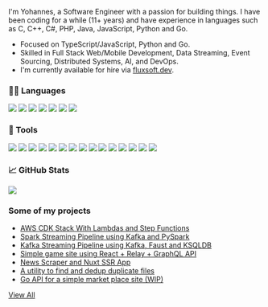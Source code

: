 I'm Yohannes, a Software Engineer with a passion for building things. I have been coding for a while (11+ years) and have experience in languages such as C, C++, C#, PHP, Java, JavaScript, Python and Go.
- Focused on TypeScript/JavaScript, Python and Go.
- Skilled in Full Stack Web/Mobile Development, Data Streaming, Event Sourcing, Distributed Systems, AI, and DevOps.
- I'm currently available for hire via [fluxsoft.dev](https://fluxsoft.dev).




### :man_technologist: Languages 

![](https://img.shields.io/badge/HTML5-informational?style=flat&color=1d1f21&logo=html5)
![](https://img.shields.io/badge/JavaScript-informational?style=flat&color=1d1f21&logo=javascript)
![](https://img.shields.io/badge/TypeScript-informational?style=flat&color=1d1f21&logo=typescript)
![](https://img.shields.io/badge/Python-informational?style=flat&color=1d1f21&logo=python)
![](https://img.shields.io/badge/Golang-informational?style=flat&color=1d1f21&logo=go)
![](https://img.shields.io/badge/SQL-informational?style=flat&color=1d1f21&logo=mysql)
![](https://img.shields.io/badge/GraphQL-informational?style=flat&color=1d1f21&logo=graphql)


### 🔧 Tools

![](https://img.shields.io/badge/Linux-informational?style=flat&color=1d1f21&logo=linux)
![](https://img.shields.io/badge/VS_Code-informational?style=flat&color=1d1f21&logo=visual-studio-code)
![](https://img.shields.io/badge/React-informational?style=flat&color=1d1f21&logo=react)
![](https://img.shields.io/badge/Node.js-informational?style=flat&color=1d1f21&logo=node.js)
![](https://img.shields.io/badge/Flask-informational?style=flat&color=1d1f21&logo=flask)
![](https://img.shields.io/badge/Django-informational?style=flat&color=1d1f21&logo=Django)
![](https://img.shields.io/badge/PostgreSQL-informational?style=flat&color=1d1f21&logo=postgresql)
![](https://img.shields.io/badge/MySQL-informational?style=flat&color=1d1f21&logo=mysql)
![](https://img.shields.io/badge/KsqlDB-informational?style=flat&color=1d1f21&logo=ksqldb)
![](https://img.shields.io/badge/Redis-informational?style=flat&color=1d1f21&logo=redis)
![](https://img.shields.io/badge/RabbitMQ-informational?style=flat&color=1d1f21&logo=rabbitmq)
![](https://img.shields.io/badge/Docker-informational?style=flat&color=1d1f21&logo=docker)
![](https://img.shields.io/badge/Spark-informational?style=flat&color=1d1f21&logo=apache-spark)
![](https://img.shields.io/badge/Kafka-informational?style=flat&color=1d1f21&logo=apache-kafka)
![](https://img.shields.io/badge/AWS-informational?style=flat&color=1d1f21&logo=aws-cloud)
  
### &#x1f4c8; GitHub Stats

<a href="https://github.com/yohannesHL/yohannesHL">
  <img align="center" src="https://github-readme-stats.vercel.app/api/top-langs/?username=yohannesHL&hide=html,css,vue&title_color=1d1f21" />
</a>



### Some of my projects 
- [AWS CDK Stack With Lambdas and Step Functions](https://github.com/yohannesHL/aws-cdk-lambda-step-functions-stack)
- [Spark Streaming Pipeline using Kafka and PySpark](https://github.com/yohannesHL/spark-sf-crime-statistics)
- [Kafka Streaming Pipeline using Kafka, Faust and KSQLDB](https://github.com/yohannesHL/kafka-public-transport-optimization)
- [Simple game site using React + Relay + GraphQL API ](https://github.com/yohannesHL/fullstack-react-games)
- [News Scraper and Nuxt SSR App](https://github.com/yohannesHL/fullstack-nuxt-news)
- [A utility to find and dedup duplicate files](https://github.com/yohannesHL/dupfinder)
- [Go API for a simple market place site (WIP)](https://github.com/yohannesHL/go-marketplace)


[View All](https://github.com/yohannesHL?tab=repositories&type=source)

<!--
[![ReadMe Card](https://github-readme-stats.vercel.app/api/pin/?username=yohannesHL&repo=aws-cdk-lambda-step-functions-stack)](https://github.com/yohannesHL/aws-cdk-lambda-step-functions-stack)

<a href="https://github.com/yohannesHL/yohannesHL">
  <img align="center" src="https://github-readme-stats.vercel.app/api?username=yohannesHL&show_icons=true&line_height=27&count_private=true" alt="Yohannes's GitHub Stats" />
</a>
<a href="https://github.com/yohannesHL/yohannesHL">
  <img align="center" src="https://github-readme-stats.vercel.app/api?username=yohannesHL&show_icons=true&line_height=27&count_private=true&title_color=1d1f21" alt="Yohannes's GitHub Stats" />
</a>
-->

